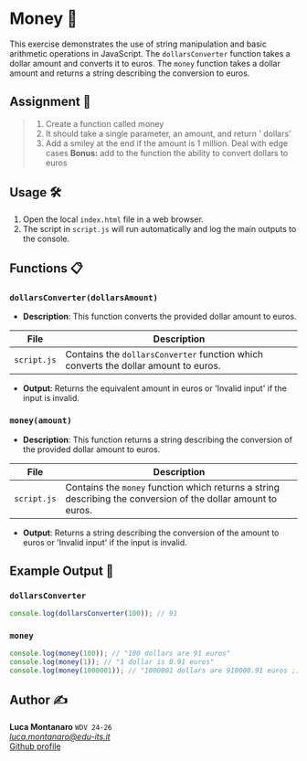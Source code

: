 # Money 💱

This exercise demonstrates the use of string manipulation and basic arithmetic operations in JavaScript. The `dollarsConverter` function takes a dollar amount and converts it to euros. The `money` function takes a dollar amount and returns a string describing the conversion to euros.

## Assignment 📝

> 1. Create a function called money
> 2. It should take a single parameter, an amount, and return '<amount> dollars'
> 3. Add a smiley at the end if the amount is 1 million. Deal with edge cases
> **Bonus:** add to the function the ability to convert dollars to euros

## Usage 🛠️

1. Open the local `index.html` file in a web browser.
2. The script in `script.js` will run automatically and log the main outputs to the console.

## Functions 📋

### `dollarsConverter(dollarsAmount)`

- **Description**: This function converts the provided dollar amount to euros.

| File                      | Description                                                                 |
|---------------------------|-----------------------------------------------------------------------------|
| `script.js`               | Contains the `dollarsConverter` function which converts the dollar amount to euros. |

- **Output**: Returns the equivalent amount in euros or 'Invalid input' if the input is invalid.

### `money(amount)`

- **Description**: This function returns a string describing the conversion of the provided dollar amount to euros.

| File                      | Description                                                                 |
|---------------------------|-----------------------------------------------------------------------------|
| `script.js`               | Contains the `money` function which returns a string describing the conversion of the dollar amount to euros. |

- **Output**: Returns a string describing the conversion of the amount to euros or 'Invalid input' if the input is invalid.

## Example Output 📜

### `dollarsConverter`

```javascript
console.log(dollarsConverter(100)); // 91
```

### `money`

```javascript
console.log(money(100)); // "100 dollars are 91 euros"
console.log(money(1)); // "1 dollar is 0.91 euros"
console.log(money(1000001)); // "1000001 dollars are 910000.91 euros ;)"
```

## Author ✍️

**Luca Montanaro** `WDV 24-26`  
*luca.montanaro@edu-its.it*  
[Github profile](https://github.com/LucaM0nt)